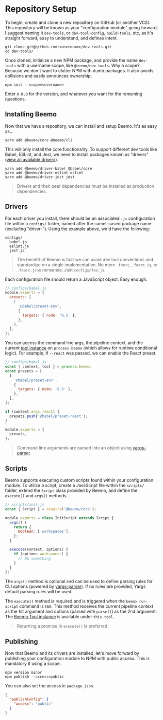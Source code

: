 # Repository Setup

To begin, create and clone a new repository on GitHub (or another VCS). This repository will be
known as your "configuration module" going forward. I suggest naming it `dev-tools`, or
`dev-tool-config`, `build-tools`, etc, as it's straight forward, easy to understand, and defines
intent.

```
git clone git@github.com:<username>/dev-tools.git
cd dev-tools/
```

Once cloned, initialize a new NPM package, and provide the name `dev-tools` with a username scope,
like `@beemo/dev-tools`. Why a scope? Because we don't want to clutter NPM with dumb packages. It
also avoids collisions and easily announces ownership.

```
npm init --scope=<username>
```

Enter `0.0.0` for the version, and whatever you want for the remaining questions.

## Installing Beemo

Now that we have a repository, we can install and setup Beemo. It's as easy as...

```
yarn add @beemo/core @beemo/cli
```

This will only install the core functionality. To support different dev tools like Babel, ESLint,
and Jest, we need to install packages known as "drivers"
([view all available drivers](https://www.npmjs.com/search?q=beemo-driver)).

```
yarn add @beemo/driver-babel @babel/core
yarn add @beemo/driver-eslint eslint
yarn add @beemo/driver-jest jest
```

> Drivers and their peer dependencies must be installed as production dependencies.

## Drivers

For each driver you install, there should be an associated `.js` configuration file within a
`configs/` folder, named after the camel-cased package name (excluding "driver-"). Using the example
above, we'd have the following:

```
configs/
  babel.js
  eslint.js
  jest.js
```

> The benefit of Beemo is that we can avoid dev tool conventions and standardize on a single
> implementation. No more `.foorc`, `.foorc.js`, or `.foorc.json` nonsense. Just `configs/foo.js`.

Each configuration file should return a JavaScript object. Easy enough.

```js
// configs/babel.js
module.exports = {
  presets: [
    [
      '@babel/preset-env',
      {
        targets: { node: '6.5' },
      },
    ],
  ],
};
```

You can access the command line args, the pipeline context, and the current
[tool instance](./tool.md) on `process.beemo` (which allows for runtime conditional logic). For
example, if `--react` was passed, we can enable the React preset.

```js
// configs/babel.js
const { context, tool } = process.beemo;
const presets = [
  [
    '@babel/preset-env',
    {
      targets: { node: '6.5' },
    },
  ],
];

if (context.args.react) {
  presets.push('@babel/preset-react');
}

module.exports = {
  presets,
};
```

> Command line arguments are parsed into an object using
> [yargs-parser](https://www.npmjs.com/package/yargs-parser).

## Scripts

Beemo supports executing custom scripts found within your configuration module. To utilize a script,
create a JavaScript file within the `scripts/` folder, extend the `Script` class provided by Beemo,
and define the `execute()` and `args()` methods.

```js
// scripts/init.js
const { Script } = require('@beemo/core');

module.exports = class InitScript extends Script {
  args() {
    return {
      boolean: ['workspaces'],
    };
  }

  execute(context, options) {
    if (options.workspaces) {
      // Do something
    }
  }
};
```

The `args()` method is optional and can be used to define parsing rules for CLI options (powered by
[yargs-parser](https://www.npmjs.com/package/yargs-parser#api)). If no rules are provided, Yargs
default parsing rules will be used.

The `execute()` method is required and is triggered when the `beemo run-script` command is ran. This
method receives the current pipeline context as the 1st argument and options (parsed with `parse()`)
as the 2nd argument. The [Beemo Tool instance](./tool.md) is available under `this.tool`.

> Returning a promise in `execute()` is preferred.

## Publishing

Now that Beemo and its drivers are installed, let's move forward by publishing your configuration
module to NPM with public access. This is mandatory if using a scope.

```
npm version minor
npm publish --access=public
```

You can also set the access in `package.json`.

```json
{
  "publishConfig": {
    "access": "public"
  }
}
```
